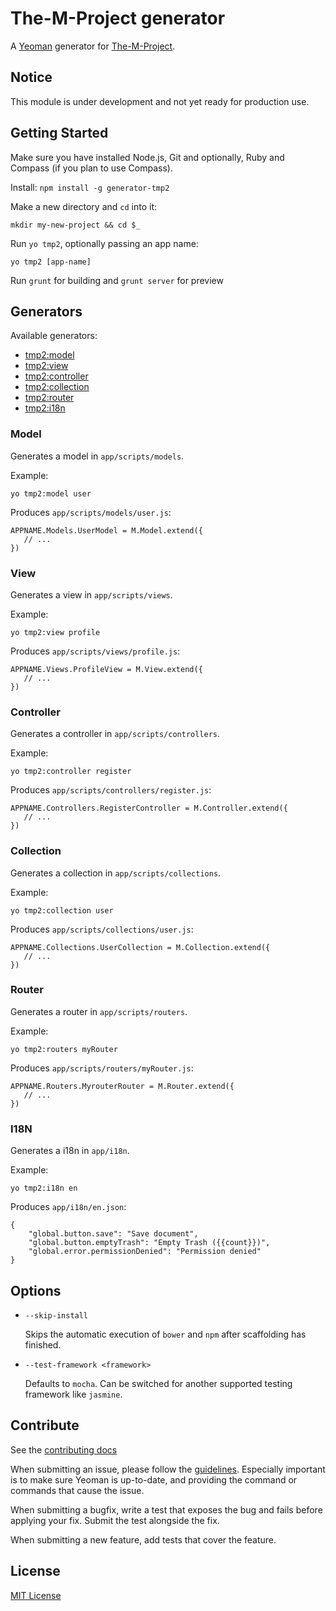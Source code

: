 # The-M-Project generator

A [Yeoman](http://yeoman.io) generator for [The-M-Project](http://the-m-project.org).

## Notice
This module is under development and not yet ready for production use.

## Getting Started

Make sure you have installed Node.js, Git and optionally, Ruby and Compass (if you plan to use Compass).

Install: `npm install -g generator-tmp2`

Make a new directory and `cd` into it:
```
mkdir my-new-project && cd $_
```

Run `yo tmp2`, optionally passing an app name:
```
yo tmp2 [app-name]
```

Run `grunt` for building and `grunt server` for preview

## Generators

Available generators:

* [tmp2:model](#model)
* [tmp2:view](#view)
* [tmp2:controller](#controller)
* [tmp2:collection](#collection)
* [tmp2:router](#router)
* [tmp2:i18n](#i18n)
  
### Model

Generates a model in `app/scripts/models`.

Example:
```
yo tmp2:model user
```

Produces `app/scripts/models/user.js`:

```
APPNAME.Models.UserModel = M.Model.extend({
   // ...
})
```
### View

Generates a view in `app/scripts/views`.

Example:
```
yo tmp2:view profile
```

Produces `app/scripts/views/profile.js`:

```
APPNAME.Views.ProfileView = M.View.extend({
   // ...
})
```

### Controller

Generates a controller in `app/scripts/controllers`.

Example:
```
yo tmp2:controller register
```

Produces `app/scripts/controllers/register.js`:

```
APPNAME.Controllers.RegisterController = M.Controller.extend({
   // ...
})
```

### Collection

Generates a collection in `app/scripts/collections`.

Example:
```
yo tmp2:collection user
```

Produces `app/scripts/collections/user.js`:

```
APPNAME.Collections.UserCollection = M.Collection.extend({
   // ...
})
```

### Router

Generates a router in `app/scripts/routers`.

Example:
```
yo tmp2:routers myRouter
```

Produces `app/scripts/routers/myRouter.js`:

```
APPNAME.Routers.MyrouterRouter = M.Router.extend({
   // ...
})
```

### I18N

Generates a i18n in `app/i18n`.

Example:
```
yo tmp2:i18n en
```

Produces `app/i18n/en.json`:

```
{
    "global.button.save": "Save document",
    "global.button.emptyTrash": "Empty Trash ({{count}})",
    "global.error.permissionDenied": "Permission denied"
}
```

## Options

* `--skip-install`

  Skips the automatic execution of `bower` and `npm` after scaffolding has finished.

* `--test-framework <framework>`

  Defaults to `mocha`. Can be switched for another supported testing framework like `jasmine`.


## Contribute

See the [contributing docs](https://github.com/yeoman/yeoman/blob/master/contributing.md)

When submitting an issue, please follow the [guidelines](https://github.com/yeoman/yeoman/blob/master/contributing.md#issue-submission). Especially important is to make sure Yeoman is up-to-date, and providing the command or commands that cause the issue.

When submitting a bugfix, write a test that exposes the bug and fails before applying your fix. Submit the test alongside the fix.

When submitting a new feature, add tests that cover the feature.

## License

[MIT License](http://en.wikipedia.org/wiki/MIT_License)
